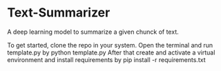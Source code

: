 # Text-Summarizer
A deep learning model to summarize a given chunck of text.

To get started, clone the repo in your system. 
Open the terminal and run template.py by python template.py
After that create and activate a virtual environment and install requirements by pip install -r requirements.txt


